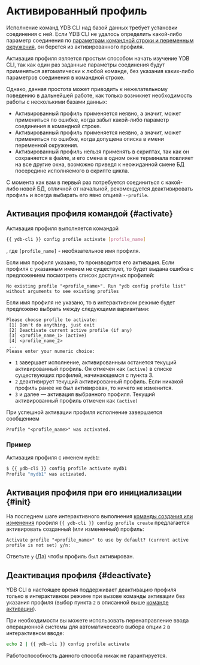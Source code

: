 # Активированный профиль

Исполнение команд YDB CLI над базой данных требует установки соединения с ней. Если YDB CLI не удалось определить какой-либо параметр соединения по [параметрам командной строки и переменным окружения](../../connect.md), он берется из активированного профиля.

Активация профиля является простым способом начать изучение YDB CLI, так как один раз заданные параметры соединения будут применяться автоматически к любой команде, без указания каких-либо параметров соединения в командной строке.

Однако, данная простота может приводить к нежелательному поведению в дальнейшей работе, как только возникнет необходимость работы с несколькими базами данных:

- Активированный профиль применяется неявно, а значит, может примениться по ошибке, когда забыт какой-либо параметр соединения в командной строке.
- Активированный профиль применяется неявно, а значит, может примениться по ошибке, когда допущена описка в имени переменной окружения.
- Активированный профиль нельзя применять в скриптах, так как он сохраняется в файле, и его смена в одном окне терминала повлияет на все другие окна, возможно приведя к неожиданной смене БД посередине исполняемого в скрипте цикла.

С момента как вам в первый раз потребуется соединиться с какой-либо новой БД, отличной от начальной, рекомендуется деактивировать профиль и всегда выбирать его явно опцией `--profile`. 

## Активация профиля командой {#activate}

Активация профиля выполняется командой

```bash
{{ ydb-cli }} config profile activate [profile_name]
```

, где `[profile_name]` - необязательное имя профиля.

Если имя профиля указано, то производится его активация. Если профиля с указанным именем не существует, то будет выдана ошибка с предложением посмотреть список доступных профилей:
``` text
No existing profile "<profile_name>". Run "ydb config profile list" without arguments to see existing profiles
```

Если имя профиля не указано, то в интерактивном режиме будет предложено выбрать между следующими вариантами:
``` text
Please choose profile to activate:
 [1] Don't do anything, just exit
 [2] Deactivate current active profile (if any)
 [3] <profile_name_1> (active)
 [4] <profile_name_2>
 ...
Please enter your numeric choice: 
```

- `1` завершает исполнение, активированным останется текущий активированный профиль. Он отмечен как `(active)` в списке существующих профилей, начинающемся с пункта 3.
- `2` деактивирует текущий активированный профиль. Если никакой профиль ранее не был активирован, то ничего не изменится.
- `3` и далее — активация выбранного профиля. Текущий активированный профиль отмечен как `(active)`

При успешной активации профиля исполнение завершается сообщением
``` text
Profile "<profile_name>" was activated.
```

### Пример

Активация профиля с именем `mydb1`:

```bash
$ {{ ydb-cli }} config profile activate mydb1
Profile "mydb1" was activated.
```

## Активация профиля при его инициализации {#init}

На последнем шаге интерактивного выполнения [команды создания или изменения](../create.md) профиля `{{ ydb-cli }} config profile create` предлагается активировать созданный (или измененный) профиль:

```text
Activate profile "<profile_name>" to use by default? (current active profile is not set) y/n:
```

Ответьте `y` (Да) чтобы профиль был активирован.

## Деактивация профиля {#deactivate}

YDB CLI в настоящее время поддерживает деактивацию профиля только в интерактивном режиме при вызове команды активации без указания профиля (выбор пункта `2` в описанной выше [команде активации](#activate)).

При необходимости вы можете использовать перенаправление ввода операционной системы для автоматического выбора опции `2` в интерактивном вводе:

``` bash
echo 2 | {{ ydb-cli }} config profile activate
```

Работоспособность данного способа никак не гарантируется.
